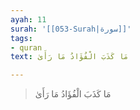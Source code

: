 ```yaml
---
ayah: 11
surah: '[[053-Surah|سورة]]'
tags:
- quran
text: مَا كَذَبَ الْفُؤَادُ مَا رَأَىٰ

---
```

> مَا كَذَبَ الْفُؤَادُ مَا رَأَىٰ
